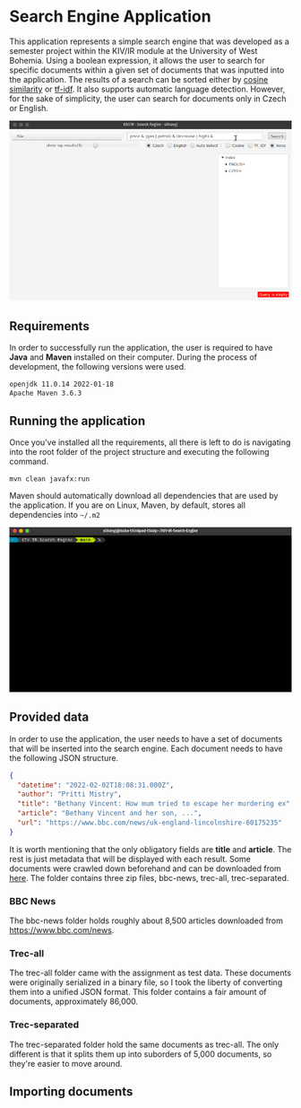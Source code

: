# Search Engine Application

This application represents a simple search engine that was developed as a semester project within the KIV/IR module at the University of West Bohemia. Using a boolean expression, it allows the user to search for specific documents within a given set of documents that was inputted into the application. The results of a search can be sorted either by [cosine similarity](https://en.wikipedia.org/wiki/Cosine_similarity) or [tf-idf](https://en.wikipedia.org/wiki/Tf%E2%80%93idf). It also supports automatic language detection. However, for the sake of simplicity, the user can search for documents only in Czech or English.

<img src="img/showcase.gif">

## Requirements

In order to successfully run the application, the user is required to have **Java** and **Maven** installed on their computer. During the process of development, the following versions were used.

```                                             
openjdk 11.0.14 2022-01-18
Apache Maven 3.6.3
```

## Running the application

Once you've installed all the requirements, all there is left to do is navigating into the root folder of the project structure and executing the following command.

```
mvn clean javafx:run
```

Maven should automatically download all dependencies that are used by the application. If you are on Linux, Maven, by default, stores all dependencies into `~/.m2`  

<img src="img/build.gif">

## Provided data

In order to use the application, the user needs to have a set of documents that will be inserted into the search engine. Each document needs to have the following JSON structure.

```json
{ 
  "datetime": "2022-02-02T18:08:31.000Z",
  "author": "Pritti Mistry", 
  "title": "Bethany Vincent: How mum tried to escape her murdering ex", 
  "article": "Bethany Vincent and her son, ...",
  "url": "https://www.bbc.com/news/uk-england-lincolnshire-60175235"
}
```

It is worth mentioning that the only obligatory fields are **title** and **article**. The rest is just metadata that will be displayed with each result. Some documents were crawled down beforehand and can be downloaded from [here](https://drive.google.com/drive/folders/1lGohFQETohWDUK9kqwkimeKebN3FLS1G?usp=sharing). The folder contains three zip files, bbc-news, trec-all, trec-separated.

### BBC News

The bbc-news folder holds roughly about 8,500 articles downloaded from https://www.bbc.com/news.

### Trec-all

The trec-all folder came with the assignment as test data. These documents were originally serialized in a binary file, so I took the liberty of converting them into a unified JSON format. This folder contains a fair amount of documents, approximately 86,000. 

### Trec-separated

The trec-separated folder hold the same documents as trec-all. The only different is that it splits them up into suborders of 5,000 documents, so they're easier to move around.

## Importing documents